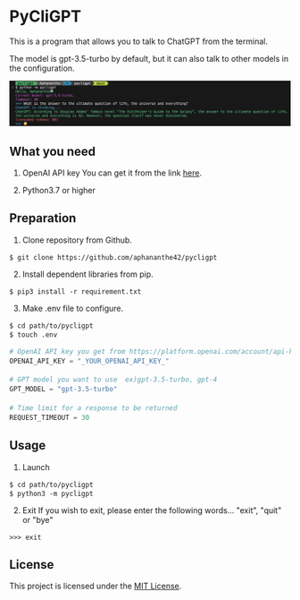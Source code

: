 # PyCliGPT

This is a program that allows you to talk to ChatGPT from the terminal.

The model is gpt-3.5-turbo by default, but it can also talk to other models in the configuration.

![screenshot](https://github.com/aphananthe42/pycligpt/blob/main/Assets/Screenshot.png)


## What you need

1. OpenAI API key
   You can get it from the link [here](https://platform.openai.com/account/api-keys).

2. Python3.7 or higher


## Preparation

1. Clone repository from Github.
```shell
$ git clone https://github.com/aphananthe42/pycligpt
```

2. Install dependent libraries from pip.
```shell
$ pip3 install -r requirement.txt
```

3. Make .env file to configure.
```shell
$ cd path/to/pycligpt
$ touch .env
```

```python
# OpenAI API key you get from https://platform.openai.com/account/api-keys
OPENAI_API_KEY = "_YOUR_OPENAI_API_KEY_"

# GPT model you want to use  ex)gpt-3.5-turbo, gpt-4
GPT_MODEL = "gpt-3.5-turbo"

# Time limit for a response to be returned
REQUEST_TIMEOUT = 30
```


## Usage
1. Launch
```shell
$ cd path/to/pycligpt
$ python3 -m pycligpt
```

2. Exit
If you wish to exit, please enter the following words...
"exit", "quit" or "bye"
```shell
>>> exit
```


## License

This project is licensed under the [MIT License](https://github.com/aphananthe42/pycligpt/blob/main/LICENSE).